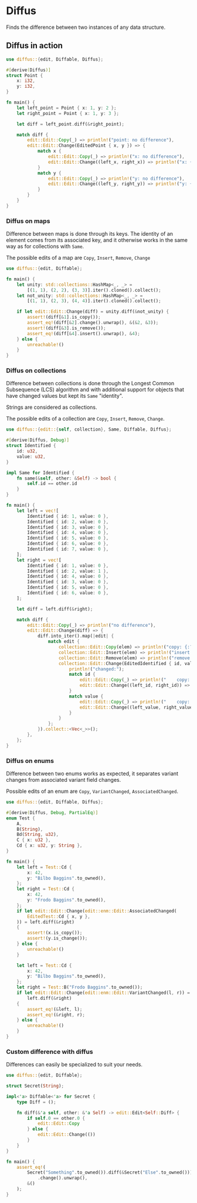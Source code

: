 # Diffus
Finds the difference between two instances of any data structure.

## Diffus in action
```rust
use diffus::{edit, Diffable, Diffus};

#[derive(Diffus)]
struct Point {
    x: i32,
    y: i32,
}

fn main() {
    let left_point = Point { x: 1, y: 2 };
    let right_point = Point { x: 1, y: 3 };

    let diff = left_point.diff(&right_point);

    match diff {
        edit::Edit::Copy(_) => println!("point: no difference"),
        edit::Edit::Change(EditedPoint { x, y }) => {
            match x {
                edit::Edit::Copy(_) => println!("x: no difference"),
                edit::Edit::Change((left_x, right_x)) => println!("x: {} => {}", left_x, right_x),
            }
            match y {
                edit::Edit::Copy(_) => println!("y: no difference"),
                edit::Edit::Change((left_y, right_y)) => println!("y: {} => {}", left_y, right_y),
            }
        }
    }
}
```

### Diffus on maps
Difference between maps is done through its keys. The identity of an element comes from its associated key, and it otherwise works in the same way as for collections with `Same`.

The possible edits of a map are `Copy`, `Insert`, `Remove`, `Change`
```rust
use diffus::{edit, Diffable};

fn main() {
    let unity: std::collections::HashMap<_, _> =
        [(1, 1), (2, 2), (3, 3)].iter().cloned().collect();
    let not_unity: std::collections::HashMap<_, _> =
        [(1, 1), (2, 3), (4, 4)].iter().cloned().collect();

    if let edit::Edit::Change(diff) = unity.diff(&not_unity) {
        assert!(diff[&1].is_copy());
        assert_eq!(diff[&2].change().unwrap(), &(&2, &3));
        assert!(diff[&3].is_remove());
        assert_eq!(diff[&4].insert().unwrap(), &4);
    } else {
        unreachable!()
    }
}
```

### Diffus on collections
Difference between collections is done through the Longest Common Subsequence (LCS) algorithm and with additional support for objects that have changed values but kept its `Same` "identity".

Strings are considered as collections.

The possible edits of a collection are `Copy`, `Insert`, `Remove`, `Change`.

```rust
use diffus::{edit::{self, collection}, Same, Diffable, Diffus};

#[derive(Diffus, Debug)]
struct Identified {
    id: u32,
    value: u32,
}

impl Same for Identified {
    fn same(&self, other: &Self) -> bool {
        self.id == other.id
    }
}

fn main() {
    let left = vec![
        Identified { id: 1, value: 0 },
        Identified { id: 2, value: 0 },
        Identified { id: 3, value: 0 },
        Identified { id: 4, value: 0 },
        Identified { id: 5, value: 0 },
        Identified { id: 6, value: 0 },
        Identified { id: 7, value: 0 },
    ];
    let right = vec![
        Identified { id: 1, value: 0 },
        Identified { id: 2, value: 1 },
        Identified { id: 4, value: 0 },
        Identified { id: 3, value: 0 },
        Identified { id: 5, value: 0 },
        Identified { id: 6, value: 0 },
    ];

    let diff = left.diff(&right);

    match diff {
        edit::Edit::Copy(_) => println!("no difference"),
        edit::Edit::Change(diff) => {
            diff.into_iter().map(|edit| {
                match edit {
                    collection::Edit::Copy(elem) => println!("copy: {:?}", elem),
                    collection::Edit::Insert(elem) => println!("insert: {:?}", elem),
                    collection::Edit::Remove(elem) => println!("remove: {:?}", elem),
                    collection::Edit::Change(EditedIdentified { id, value}) => {
                        println!("changed:");
                        match id {
                            edit::Edit::Copy(_) => println!("    copy: id"),
                            edit::Edit::Change((left_id, right_id)) => println!("    id: {} => {}", left_id, right_id),
                        }
                        match value {
                            edit::Edit::Copy(_) => println!("    copy: value"),
                            edit::Edit::Change((left_value, right_value)) => println!("    value: {} => {}", left_value, right_value),
                        }
                    }
                };
            }).collect::<Vec<_>>();
        },
    };
}
```


### Diffus on enums
Difference between two enums works as expected, it separates variant changes from associated variant field changes.

Possible edits of an enum are `Copy`, `VariantChanged`, `AssociatedChanged`.

```rust
use diffus::{edit, Diffable, Diffus};

#[derive(Diffus, Debug, PartialEq)]
enum Test {
    A,
    B(String),
    Bd(String, u32),
    C { x: u32 },
    Cd { x: u32, y: String },
}

fn main() {
    let left = Test::Cd {
        x: 42,
        y: "Bilbo Baggins".to_owned(),
    };
    let right = Test::Cd {
        x: 42,
        y: "Frodo Baggins".to_owned(),
    };
    if let edit::Edit::Change(edit::enm::Edit::AssociatedChanged(
        EditedTest::Cd { x, y },
    )) = left.diff(&right)
    {
        assert!(x.is_copy());
        assert!(y.is_change());
    } else {
        unreachable!()
    }

    let left = Test::Cd {
        x: 42,
        y: "Bilbo Baggins".to_owned(),
    };
    let right = Test::B("Frodo Baggins".to_owned());
    if let edit::Edit::Change(edit::enm::Edit::VariantChanged(l, r)) =
        left.diff(&right)
    {
        assert_eq!(&left, l);
        assert_eq!(&right, r);
    } else {
        unreachable!()
    }
}
```


### Custom difference with diffus
Differences can easily be specialized to suit your needs.

```rust
use diffus::{edit, Diffable};

struct Secret(String);

impl<'a> Diffable<'a> for Secret {
    type Diff = ();

    fn diff(&'a self, other: &'a Self) -> edit::Edit<Self::Diff> {
        if self.0 == other.0 {
            edit::Edit::Copy
        } else {
            edit::Edit::Change(())
        }
    }
}

fn main() {
    assert_eq!(
        Secret("Something".to_owned()).diff(&Secret("Else".to_owned()))
            .change().unwrap(),
        &()
    );
}
```
